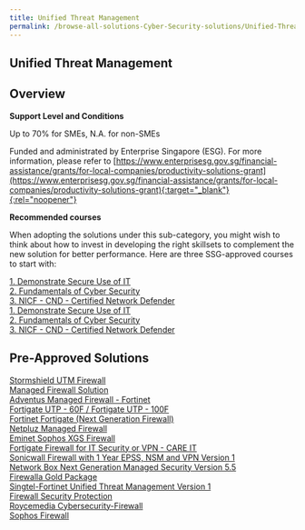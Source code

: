 ```yaml
---
title: Unified Threat Management
permalink: /browse-all-solutions-Cyber-Security-solutions/Unified-Threat-Management
---
```


## Unified Threat Management
## Overview

**Support Level and Conditions**

Up to 70% for SMEs, N.A. for non-SMEs

Funded and administrated by Enterprise Singapore (ESG). For more information, please refer to
[https://www.enterprisesg.gov.sg/financial-assistance/grants/for-local-companies/productivity-solutions-grant](https://www.enterprisesg.gov.sg/financial-assistance/grants/for-local-companies/productivity-solutions-grant){:target="_blank"}{:rel="noopener"}

**Recommended courses**

When adopting the solutions under this sub-category, you might wish to think about how to invest in developing the right skillsets to complement the new solution for better performance. Here are three SSG-approved courses to start with:

<a href='https://courses.enterprisejobskills.gov.sg/Course_Internet/CourseDetail/Demonstrate-Secure-Use-8'  target='_blank' rel='noopener'>1. Demonstrate Secure Use of IT</a><br>
<a href='https://courses.enterprisejobskills.gov.sg/Course_Internet/CourseDetail/Fundamentals-Cyber-Security-2'  target='_blank' rel='noopener'>2. Fundamentals of Cyber Security</a><br>
<a href='https://courses.enterprisejobskills.gov.sg/Course_Internet/CourseDetail/NICF-CND-Certified-Network-Defender-SF-2'  target='_blank' rel='noopener'>3. NICF - CND - Certified Network Defender</a><br>
<a href='https://courses.enterprisejobskills.gov.sg/Course_Internet/CourseDetail/Demonstrate-Secure-Use-8'  target='_blank' rel='noopener'>1. Demonstrate Secure Use of IT</a><br>
<a href='https://courses.enterprisejobskills.gov.sg/Course_Internet/CourseDetail/Fundamentals-Cyber-Security-2'  target='_blank' rel='noopener'>2. Fundamentals of Cyber Security</a><br>
<a href='https://courses.enterprisejobskills.gov.sg/Course_Internet/CourseDetail/NICF-CND-Certified-Network-Defender-SF-2'  target='_blank' rel='noopener'>3. NICF - CND - Certified Network Defender</a><br>

## Pre-Approved Solutions

<a href='/productivity-solutions-grant/solutionrepo/solution521' target='_blank'>Stormshield UTM Firewall</a><br>
<a href='/productivity-solutions-grant/solutionrepo/solution1276' target='_blank'>Managed Firewall Solution</a><br>
<a href='/productivity-solutions-grant/solutionrepo/solution1799' target='_blank'>Adventus Managed Firewall - Fortinet </a><br>
<a href='/productivity-solutions-grant/solutionrepo/solution1808' target='_blank'>Fortigate UTP - 60F / Fortigate UTP - 100F</a><br>
<a href='/productivity-solutions-grant/solutionrepo/solution1908' target='_blank'>Fortinet Fortigate (Next Generation Firewall)</a><br>
<a href='/productivity-solutions-grant/solutionrepo/solution2271' target='_blank'>Netpluz Managed Firewall </a><br>
<a href='/productivity-solutions-grant/solutionrepo/solution2382' target='_blank'>Eminet Sophos XGS Firewall</a><br>
<a href='/productivity-solutions-grant/solutionrepo/solution2398' target='_blank'>Fortigate Firewall for IT Security or VPN - CARE IT</a><br>
<a href='/productivity-solutions-grant/solutionrepo/solution2513' target='_blank'>Sonicwall Firewall with 1 Year EPSS, NSM and VPN Version 1</a><br>
<a href='/productivity-solutions-grant/solutionrepo/solution2545' target='_blank'>Network Box Next Generation Managed Security Version 5.5</a><br>
<a href='/productivity-solutions-grant/solutionrepo/solution2603' target='_blank'>Firewalla Gold Package</a><br>
<a href='/productivity-solutions-grant/solutionrepo/solution2651' target='_blank'>Singtel-Fortinet Unified Threat Management Version 1</a><br>
<a href='/productivity-solutions-grant/solutionrepo/solution2707' target='_blank'>Firewall Security Protection</a><br>
<a href='/productivity-solutions-grant/solutionrepo/solution2759' target='_blank'>Roycemedia Cybersecurity-Firewall</a><br>
<a href='/productivity-solutions-grant/solutionrepo/solution2831' target='_blank'>Sophos Firewall</a><br>
